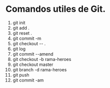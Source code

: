 # Comandos utiles de Git.

1. git init 
2. git add .
3. git reset .
4. git commit -m 
5. git checkout -- .
6. git log
7. git commit --amend
8. git checkout -b rama-heroes
9. git checkout master
10. git branch -d rama-heroes
11. git push
12. git commit -am

